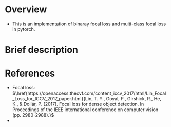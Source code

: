 # Overview
- This is an implementation of binaray focal loss and multi-class focal loss in pytorch.

# Brief description

# References
- Focal loss: $\href{https://openaccess.thecvf.com/content_iccv_2017/html/Lin_Focal_Loss_for_ICCV_2017_paper.html}{Lin, T. Y., Goyal, P., Girshick, R., He, K., & Dollár, P. (2017). Focal loss for dense object detection. In Proceedings of the IEEE international conference on computer vision (pp. 2980-2988).}$
- 
